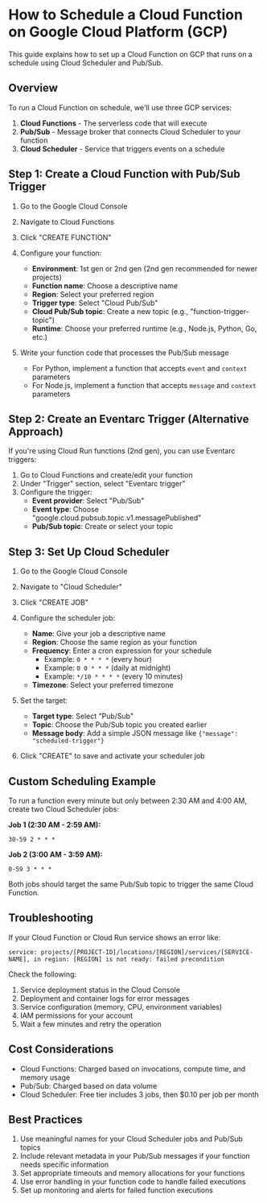 # How to Schedule a Cloud Function on Google Cloud Platform (GCP)

This guide explains how to set up a Cloud Function on GCP that runs on a schedule using Cloud Scheduler and Pub/Sub.

## Overview

To run a Cloud Function on schedule, we'll use three GCP services:
1. **Cloud Functions** - The serverless code that will execute
2. **Pub/Sub** - Message broker that connects Cloud Scheduler to your function
3. **Cloud Scheduler** - Service that triggers events on a schedule

## Step 1: Create a Cloud Function with Pub/Sub Trigger

1. Go to the Google Cloud Console
2. Navigate to Cloud Functions
3. Click "CREATE FUNCTION"
4. Configure your function:
   - **Environment**: 1st gen or 2nd gen (2nd gen recommended for newer projects)
   - **Function name**: Choose a descriptive name
   - **Region**: Select your preferred region
   - **Trigger type**: Select "Cloud Pub/Sub"
   - **Cloud Pub/Sub topic**: Create a new topic (e.g., "function-trigger-topic")
   - **Runtime**: Choose your preferred runtime (e.g., Node.js, Python, Go, etc.)

5. Write your function code that processes the Pub/Sub message
   - For Python, implement a function that accepts `event` and `context` parameters
   - For Node.js, implement a function that accepts `message` and `context` parameters

## Step 2: Create an Eventarc Trigger (Alternative Approach)

If you're using Cloud Run functions (2nd gen), you can use Eventarc triggers:

1. Go to Cloud Functions and create/edit your function
2. Under "Trigger" section, select "Eventarc trigger"
3. Configure the trigger:
   - **Event provider**: Select "Pub/Sub"
   - **Event type**: Choose "google.cloud.pubsub.topic.v1.messagePublished"
   - **Pub/Sub topic**: Create or select your topic

## Step 3: Set Up Cloud Scheduler

1. Go to the Google Cloud Console
2. Navigate to "Cloud Scheduler"
3. Click "CREATE JOB"
4. Configure the scheduler job:
   - **Name**: Give your job a descriptive name
   - **Region**: Choose the same region as your function
   - **Frequency**: Enter a cron expression for your schedule
     - Example: `0 * * * *` (every hour)
     - Example: `0 0 * * *` (daily at midnight)
     - Example: `*/10 * * * *` (every 10 minutes)
   - **Timezone**: Select your preferred timezone
5. Set the target:
   - **Target type**: Select "Pub/Sub"
   - **Topic**: Choose the Pub/Sub topic you created earlier
   - **Message body**: Add a simple JSON message like `{"message": "scheduled-trigger"}`

6. Click "CREATE" to save and activate your scheduler job

## Custom Scheduling Example

To run a function every minute but only between 2:30 AM and 4:00 AM, create two Cloud Scheduler jobs:

**Job 1 (2:30 AM - 2:59 AM):**
```
30-59 2 * * *
```

**Job 2 (3:00 AM - 3:59 AM):**
```
0-59 3 * * *
```

Both jobs should target the same Pub/Sub topic to trigger the same Cloud Function.

## Troubleshooting

If your Cloud Function or Cloud Run service shows an error like:
```
service: projects/[PROJECT-ID]/locations/[REGION]/services/[SERVICE-NAME], in region: [REGION] is not ready: failed precondition
```

Check the following:
1. Service deployment status in the Cloud Console
2. Deployment and container logs for error messages
3. Service configuration (memory, CPU, environment variables)
4. IAM permissions for your account
5. Wait a few minutes and retry the operation

## Cost Considerations

- Cloud Functions: Charged based on invocations, compute time, and memory usage
- Pub/Sub: Charged based on data volume
- Cloud Scheduler: Free tier includes 3 jobs, then $0.10 per job per month

## Best Practices

1. Use meaningful names for your Cloud Scheduler jobs and Pub/Sub topics
2. Include relevant metadata in your Pub/Sub messages if your function needs specific information
3. Set appropriate timeouts and memory allocations for your functions
4. Use error handling in your function code to handle failed executions
5. Set up monitoring and alerts for failed function executions
